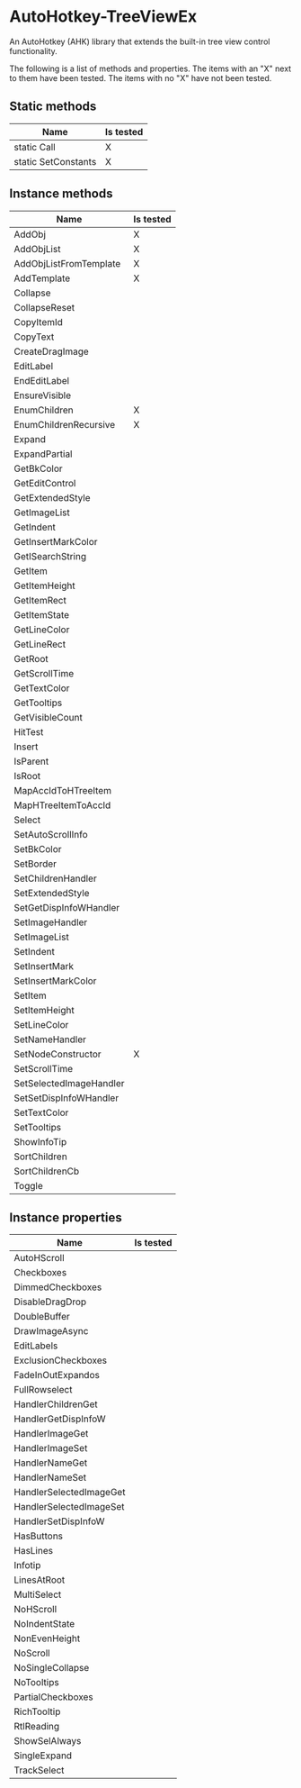 # AutoHotkey-TreeViewEx

An AutoHotkey (AHK) library that extends the built-in tree view control functionality.

The following is a list of methods and properties. The items with an "X" next to them have been tested. The items with no "X" have not been tested.

## Static methods

|  Name                     |  Is tested  |
|  -------------------------|-----------  |
|  static Call              |      X      |
|  static SetConstants      |      X      |

## Instance methods

|  Name                     |  Is tested  |
|  -------------------------|-----------  |
|  AddObj                   |      X      |
|  AddObjList               |      X      |
|  AddObjListFromTemplate   |      X      |
|  AddTemplate              |      X      |
|  Collapse                 |             |
|  CollapseReset            |             |
|  CopyItemId               |             |
|  CopyText                 |             |
|  CreateDragImage          |             |
|  EditLabel                |             |
|  EndEditLabel             |             |
|  EnsureVisible            |             |
|  EnumChildren             |      X      |
|  EnumChildrenRecursive    |      X      |
|  Expand                   |             |
|  ExpandPartial            |             |
|  GetBkColor               |             |
|  GetEditControl           |             |
|  GetExtendedStyle         |             |
|  GetImageList             |             |
|  GetIndent                |             |
|  GetInsertMarkColor       |             |
|  GetISearchString         |             |
|  GetItem                  |             |
|  GetItemHeight            |             |
|  GetItemRect              |             |
|  GetItemState             |             |
|  GetLineColor             |             |
|  GetLineRect              |             |
|  GetRoot                  |             |
|  GetScrollTime            |             |
|  GetTextColor             |             |
|  GetTooltips              |             |
|  GetVisibleCount          |             |
|  HitTest                  |             |
|  Insert                   |             |
|  IsParent                 |             |
|  IsRoot                   |             |
|  MapAccIdToHTreeItem      |             |
|  MapHTreeItemToAccId      |             |
|  Select                   |             |
|  SetAutoScrollInfo        |             |
|  SetBkColor               |             |
|  SetBorder                |             |
|  SetChildrenHandler       |             |
|  SetExtendedStyle         |             |
|  SetGetDispInfoWHandler   |             |
|  SetImageHandler          |             |
|  SetImageList             |             |
|  SetIndent                |             |
|  SetInsertMark            |             |
|  SetInsertMarkColor       |             |
|  SetItem                  |             |
|  SetItemHeight            |             |
|  SetLineColor             |             |
|  SetNameHandler           |             |
|  SetNodeConstructor       |      X      |
|  SetScrollTime            |             |
|  SetSelectedImageHandler  |             |
|  SetSetDispInfoWHandler   |             |
|  SetTextColor             |             |
|  SetTooltips              |             |
|  ShowInfoTip              |             |
|  SortChildren             |             |
|  SortChildrenCb           |             |
|  Toggle                   |             |

## Instance properties

|  Name                     |  Is tested  |
|  -------------------------|-----------  |
|  AutoHScroll              |             |
|  Checkboxes               |             |
|  DimmedCheckboxes         |             |
|  DisableDragDrop          |             |
|  DoubleBuffer             |             |
|  DrawImageAsync           |             |
|  EditLabels               |             |
|  ExclusionCheckboxes      |             |
|  FadeInOutExpandos        |             |
|  FullRowselect            |             |
|  HandlerChildrenGet       |             |
|  HandlerGetDispInfoW      |             |
|  HandlerImageGet          |             |
|  HandlerImageSet          |             |
|  HandlerNameGet           |             |
|  HandlerNameSet           |             |
|  HandlerSelectedImageGet  |             |
|  HandlerSelectedImageSet  |             |
|  HandlerSetDispInfoW      |             |
|  HasButtons               |             |
|  HasLines                 |             |
|  Infotip                  |             |
|  LinesAtRoot              |             |
|  MultiSelect              |             |
|  NoHScroll                |             |
|  NoIndentState            |             |
|  NonEvenHeight            |             |
|  NoScroll                 |             |
|  NoSingleCollapse         |             |
|  NoTooltips               |             |
|  PartialCheckboxes        |             |
|  RichTooltip              |             |
|  RtlReading               |             |
|  ShowSelAlways            |             |
|  SingleExpand             |             |
|  TrackSelect              |             |
